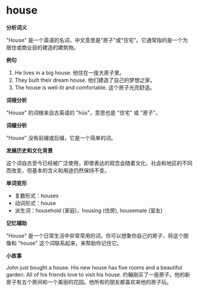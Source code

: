 # house

**分析词义**

  

"House" 是一个英语的名词，中文意思是"房子"或"住宅"。它通常指的是一个为居住或商业目的建造的建筑物。

  

**例句**

  

1.  He lives in a big house. 他住在一座大房子里。
2.  They built their dream house. 他们建造了自己的梦想之家。
3.  The house is well-lit and comfortable. 这个房子光亮舒适。

  

**词根分析**

  

"House" 的词根来自古英语的 "hūs"，意思也是 "住宅" 或 "房子"。

  

**词缀分析**

  

"House" 没有前缀或后缀，它是一个简单的词。

  

**发展历史和文化背景**

  

这个词自古至今已经被广泛使用，即使表达的观念会随着文化、社会和地区的不同而改变，但基本的含义和用途仍然保持不变。

  

**单词变形**

  

*   复数形式：houses
*   动词形式：house
*   派生词：household (家庭)，housing (住房), housemate (室友)

  

**记忆辅助**

  

"House" 是一个日常生活中非常常用的词，你可以想象你自己的房子，将这个图像和 "house" 这个词联系起来，来帮助你记住它。

  

**小故事**

  

John just bought a house. His new house has five rooms and a beautiful garden. All of his friends love to visit his house. 约翰刚买了一座房子。他的新房子有五个房间和一个美丽的花园。他所有的朋友都喜欢来他的房子玩。
